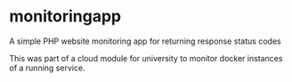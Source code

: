 # monitoringapp
A simple PHP website monitoring app for returning response status codes

This was part of a cloud module for university to monitor docker instances of a running service.
